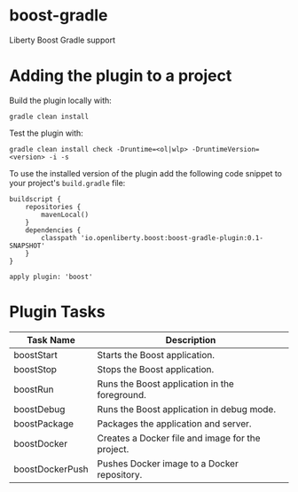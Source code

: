 # boost-gradle
Liberty Boost Gradle support

# Adding the plugin to a project

Build the plugin locally with:

```
gradle clean install
```

Test the plugin with:

```
gradle clean install check -Druntime=<ol|wlp> -DruntimeVersion=<version> -i -s
```

To use the installed version of the plugin add the following code snippet to your project's `build.gradle` file:

```
buildscript {
    repositories {
        mavenLocal()
    }
    dependencies {
        classpath 'io.openliberty.boost:boost-gradle-plugin:0.1-SNAPSHOT'
    }
}

apply plugin: 'boost'
```

# Plugin Tasks

| Task Name       | Description                                      |
|-----------------|--------------------------------------------------|
| boostStart      | Starts the Boost application.                    |
| boostStop       | Stops the Boost application.                     |
| boostRun        | Runs the Boost application in the foreground.    |
| boostDebug      | Runs the Boost application in debug mode.        |
| boostPackage    | Packages the application and server.             |
| boostDocker     | Creates a Docker file and image for the project. |
| boostDockerPush | Pushes Docker image to a Docker repository.      |